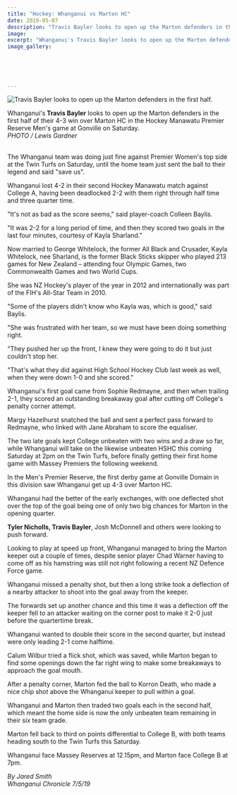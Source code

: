 ```yaml
---
title: "Hockey: Whanganui vs Marton HC"
date: 2019-05-07
description: "Travis Bayler looks to open up the Marton defenders in the first half of their 4-3 win over Marton HC in the Hockey Manawatu"
image: 
excerpt: "Whanganui's Travis Bayler looks to open up the Marton defenders in the first half of their 4-3 win over Marton HC in the Hockey Manawatu Premier Reserve Men's game at Gonville on Saturday."
image_gallery:
    
    
    
    
    
---
```


<p><img src="https://www.nzherald.co.nz/resizer/5AskO_nrDSSOBVUEI0R_lf0JsCo=/620x413/smart/filters:quality(70)/arc-anglerfish-syd-prod-nzme.s3.amazonaws.com/public/BQ2M5YJEVFGYXAYJKWXLCQRLXQ.jpg" alt="Travis Bayler looks to open up the Marton defenders in the first half." /></p>
<p><span>Whanganui's<strong> Travis Bayler</strong> looks to open up the Marton defenders in the first half of their 4-3 win over&nbsp;<span>Marton HC in the Hockey Manawatu Premier Reserve Men's game at Gonville on Saturday.</span><br /><em>PHOTO / Lewis Gardner</em></span></p>
<p><strong><br /></strong>The Whanganui team was doing just fine against Premier Women's top side at the Twin Turfs on Saturday, until the home team just sent the ball to their legend and said "save us".</p>
<p>Whanganui lost 4-2 in their second Hockey Manawatu match against College A, having been deadlocked 2-2 with them right through half time and three quarter time.</p>
<p>"It's not as bad as the score seems," said player-coach Colleen Baylis.</p>
<p>"It was 2-2 for a long period of time, and then they scored two goals in the last four minutes, courtesy of Kayla Sharland."</p>
<p><span class="ellipsis">Now married to George Whitelock,</span>&nbsp;<span>the former All Black and Crusader, Kayla Whitelock, nee Sharland, is the former Black Sticks skipper who played 213 games for New Zealand &ndash; attending four Olympic Games, two Commonwealth Games and two World Cups.</span></p>
<p>She was NZ Hockey's player of the year in 2012 and internationally was part of the FIH's All-Star Team in 2010.</p>
<p>"Some of the players didn't know who Kayla was, which is good," said Baylis.</p>
<p>"She was frustrated with her team, so we must have been doing something right.</p>
<p>"They pushed her up the front, I knew they were going to do it but just couldn't stop her.</p>
<p>"That's what they did against High School Hockey Club last week as well, when they were down 1-0 and she scored."</p>
<p>Whanganui's first goal came from Sophie Redmayne, and then when trailing 2-1, they scored an outstanding breakaway goal after cutting off College's penalty corner attempt.</p>
<p>Margy Hazelhurst snatched the ball and sent a perfect pass forward to Redmayne, who linked with Jane Abraham to score the equaliser.</p>
<p>The two late goals kept College unbeaten with two wins and a draw so far, while Whanganui will take on the likewise unbeaten HSHC this coming Saturday at 2pm on the Twin Turfs, before finally getting their first home game with Massey Premiers the following weekend.</p>
<p>In the Men's Premier Reserve, the first derby game at Gonville Domain in this division saw Whanganui get up 4-3 over Marton HC.</p>
<p>Whanganui had the better of the early exchanges, with one deflected shot over the top of the goal being one of only two big chances for Marton in the opening quarter.</p>
<p><strong>Tyler Nicholls, Travis Bayler</strong>, Josh McDonnell and others were looking to push forward.</p>
<p>Looking to play at speed up front, Whanganui managed to bring the Marton keeper out a couple of times, despite senior player Chad Warner having to come off as his hamstring was still not right following a recent NZ Defence Force game.</p>
<p>Whanganui missed a penalty shot, but then a long strike took a deflection of a nearby attacker to shoot into the goal away from the keeper.</p>
<p>The forwards set up another chance and this time it was a deflection off the keeper fell to an attacker waiting on the corner post to make it 2-0 just before the quartertime break.</p>
<p>Whanganui wanted to double their score in the second quarter, but instead were only leading 2-1 come halftime.</p>
<p>Calum Wilbur tried a flick shot, which was saved, while Marton began to find some openings down the far right wing to make some breakaways to approach the goal mouth.</p>
<p>After a penalty corner, Marton fed the ball to Korron Death, who made a nice chip shot above the Whanganui keeper to pull within a goal.</p>
<p>Whanganui and Marton then traded two goals each in the second half, which meant the home side is now the only unbeaten team remaining in their six team grade.</p>
<p>Marton fell back to third on points differential to College B, with both teams heading south to the Twin Turfs this Saturday.</p>
<p>Whanganui face Massey Reserves at 12.15pm, and Marton face College B at 7pm.</p>
<p><em>By Jared Smith</em><br /><em>Whanganui Chronicle 7/5/19</em></p>


